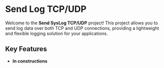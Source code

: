 
# Send Log TCP/UDP

Welcome to the **Send SysLog TCP/UDP** project! This project allows you to send log data over both TCP and UDP connections, providing a lightweight and flexible logging solution for your applications.

## Key Features

- **In constructions**
